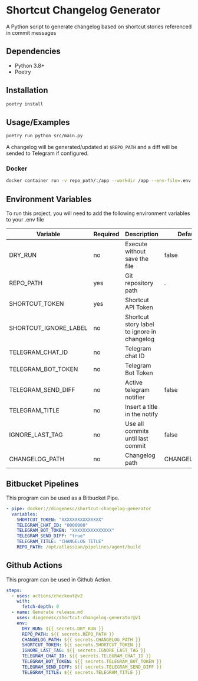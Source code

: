 # Shortcut Changelog Generator

A Python script to generate changelog based on shortcut stories referenced in commit messages


## Dependencies

- Python 3.8+
- Poetry

## Installation

```bash
poetry install
```

## Usage/Examples

```bash
poetry run python src/main.py
```

A changelog will be generated/updated at `$REPO_PATH` and 
a diff will be sended to Telegram if configured.

### Docker
```bash
docker container run -v repo_path/:/app --workdir /app --env-file=.env diogenesc/shortcut-changelog-generator
```
## Environment Variables

To run this project, you will need to add the following environment variables to your .env file

| Variable              | Required | Description                                 | Default      |
|-----------------------|----------|---------------------------------------------|--------------|
| DRY_RUN               | no       | Execute without save the file               | false        |
| REPO_PATH             | yes      | Git repository path                         | .            |
| SHORTCUT_TOKEN        | yes      | Shortcut API Token                          |              |
| SHORTCUT_IGNORE_LABEL | no       | Shortcut story label to ignore in changelog |              |
| TELEGRAM_CHAT_ID      | no       | Telegram chat ID                            |              |
| TELEGRAM_BOT_TOKEN    | no       | Telegram Bot Token                          |              |
| TELEGRAM_SEND_DIFF    | no       | Active telegram notifier                    | false        |
| TELEGRAM_TITLE        | no       | Insert a title in the notify                |              |
| IGNORE_LAST_TAG       | no       | Use all commits until last commit           | false        |
| CHANGELOG_PATH        | no       | Changelog path                              | CHANGELOG.md |

## Bitbucket Pipelines

This program can be used as a Bitbucket Pipe.

```yml
- pipe: docker://diogenesc/shortcut-changelog-generator
  variables:
    SHORTCUT_TOKEN: "XXXXXXXXXXXXXXX"
    TELEGRAM_CHAT_ID: "0000000"
    TELEGRAM_BOT_TOKEN: "XXXXXXXXXXXXXXX"
    TELEGRAM_SEND_DIFF: "true"
    TELEGRAM_TITLE: "CHANGELOG TITLE"
    REPO_PATH: /opt/atlassian/pipelines/agent/build
```

## Github Actions

This program can be used in Github Action.

```yml
steps:
  - uses: actions/checkout@v2
    with:
      fetch-depth: 0
  - name: Generate release.md
    uses: diogenesc/shortcut-changelog-generator@v1
    env:
      DRY_RUN: ${{ secrets.DRY_RUN }}
      REPO_PATH: ${{ secrets.REPO_PATH }}
      CHANGELOG_PATH: ${{ secrets.CHANGELOG_PATH }}
      SHORTCUT_TOKEN: ${{ secrets.SHORTCUT_TOKEN }}
      IGNORE_LAST_TAG: ${{ secrets.IGNORE_LAST_TAG }}
      TELEGRAM_CHAT_ID: ${{ secrets.TELEGRAM_CHAT_ID }}
      TELEGRAM_BOT_TOKEN: ${{ secrets.TELEGRAM_BOT_TOKEN }}
      TELEGRAM_SEND_DIFF: ${{ secrets.TELEGRAM_SEND_DIFF }}
      TELEGRAM_TITLE: ${{ secrets.TELEGRAM_TITLE }}
```
